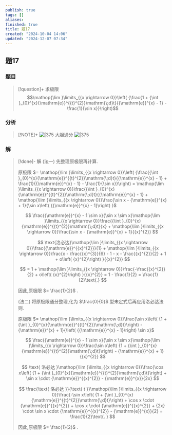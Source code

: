 ```yaml
---
publish: true
tags: []
aliases: 
finished: true
title: 题17
created: "2024-10-04 14:06"
updated: "2024-12-07 07:34"
---
```

## 题17
### 题目
> [!question]+
> 求极限
> $$\mathop{\lim }\limits_{{x \rightarrow 0}}\left( {\frac{1 + {\int }_{0}^{x}{\mathrm{e}}^{{t}^{2}}\mathrm{\;d}t}{{\mathrm{e}}^{x} - 1} - \frac{1}{\sin x}}\right)$$ 
### 分析
> [!NOTE]+
> ![|375](https://img.hwenyi.live/202412180044748.webp)
> 大胆通分
> ![|375](https://img.hwenyi.live/202412071534131.webp)
### 解
> [!done]-
> 解 (法一) 先整理原极限再计算.
> 
> 原极限 $= \mathop{\lim }\limits_{{x \rightarrow 0}}\left( {\frac{{\int }_{0}^{x}{\mathrm{e}}^{{t}^{2}}\mathrm{\;d}t}{{\mathrm{e}}^{x} - 1} + \frac{1}{{\mathrm{e}}^{x} - 1} - \frac{1}{\sin x}}\right) = \mathop{\lim }\limits_{{x \rightarrow 0}}\frac{{\int }_{0}^{x}{\mathrm{e}}^{{t}^{2}}\mathrm{\;d}t}{{\mathrm{e}}^{x} - 1} + \mathop{\lim }\limits_{{x \rightarrow 0}}\frac{\sin x - {\mathrm{e}}^{x} + 1}{\sin x\left( {{\mathrm{e}}^{x} - 1}\right) }$
> 
> $$
> \frac{{\mathrm{e}}^{x} - 1 \sim x}{\sin x \sim x}\mathop{\lim }\limits_{{x \rightarrow 0}}\frac{{\int }_{0}^{x}{\mathrm{e}}^{{t}^{2}}\mathrm{\;d}t}{x} + \mathop{\lim }\limits_{{x \rightarrow 0}}\frac{\sin x - {\mathrm{e}}^{x} + 1}{{x}^{2}}
> $$
> 
> $$
> \text{洛必达}\mathop{\lim }\limits_{{x \rightarrow 0}}\frac{{\mathrm{e}}^{{x}^{2}}}{1} + \mathop{\lim }\limits_{{x \rightarrow 0}}\frac{x - \frac{{x}^{3}}{6} - 1 - x - \frac{{x}^{2}}{2} + 1 + o\left( {x}^{2}\right) }{{x}^{2}}
> $$
> 
> $$
> = 1 + \mathop{\lim }\limits_{{x \rightarrow 0}}\frac{-\frac{{x}^{2}}{2} + o\left( {x}^{2}\right) }{{x}^{2}} = 1 - \frac{1}{2} = \frac{1}{2}\text{.}
> $$
> 
> 因此,原极限 $= \frac{1}{2}$ .
> 
> (法二) 将原极限通分整理,化为 $\frac{0}{0}$ 型未定式后再应用洛必达法则.
> 
> 原极限 $= \mathop{\lim }\limits_{{x \rightarrow 0}}\frac{\sin x\left( {1 + {\int }_{0}^{x}{\mathrm{e}}^{{t}^{2}}\mathrm{\;d}t}\right) - {\mathrm{e}}^{x} + 1}{\left( {{\mathrm{e}}^{x} - 1}\right) \sin x}$
> 
> $$
> \frac{{\mathrm{e}}^{x} - 1 \sim x}{\sin x \sim x}\mathop{\lim }\limits_{{x \rightarrow 0}}\frac{\sin x\left( {1 + {\int }_{0}^{x}{\mathrm{e}}^{{t}^{2}}\mathrm{\;d}t}\right) - {\mathrm{e}}^{x} + 1}{{x}^{2}}
> $$
> 
> $$
> \text{ 洛必达 }\mathop{\lim }\limits_{{x \rightarrow 0}}\frac{\cos x\left( {1 + {\int }_{0}^{x}{\mathrm{e}}^{{t}^{2}}\mathrm{\;d}t}\right) + \sin x \cdot {\mathrm{e}}^{{x}^{2}} - {\mathrm{e}}^{x}}{2x}
> $$
> 
> $$
> \frac{\text{ 洛必达 }}{\text{ t }}\mathop{\lim }\limits_{{x \rightarrow 0}}\frac{-\sin x\left( {1 + {\int }_{0}^{x}{\mathrm{e}}^{{t}^{2}}\mathrm{\;d}t}\right) + \cos x \cdot {\mathrm{e}}^{{x}^{2}} + \cos x \cdot {\mathrm{e}}^{{x}^{2}} + {2x} \cdot \sin x \cdot {\mathrm{e}}^{{x}^{2}} - {\mathrm{e}}^{x}}{2} = \frac{1}{2}\text{. }
> $$
> 
> 因此,原极限 $= \frac{1}{2}$ .